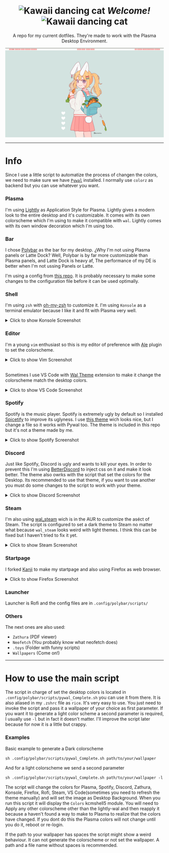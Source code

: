 
<div align="center">

# ![Kawaii dancing cat](https://i.giphy.com/media/IcJ6n6VJNjRNS/giphy.webp) _Welcome!_ ![Kawaii dancing cat](https://i.giphy.com/media/IcJ6n6VJNjRNS/giphy.webp)

A repo for my current dotfiles. They're made to work with the Plasma Desktop Environment.

 ![Homescreen](Pictures/Screenshots/Homescreen.png)

---

<div align="left">

# Info

Since I use a little script to automatize the process of changen the colors, we need to make sure we have [`Pywal`](https://github.com/dylanaraps/pywal) installed.
I normally use `colorz` as backend but you can use whatever you want.

### Plasma

 I'm using [Lightly](https://github.com/Luwx/Lightly) as Application Style for Plasma. Lightly gives a modern look to the entire desktop and it's customizable. It comes with its own colorscheme which I'm using to make it compatible with `wal`. Lightly comes with its own window decoration which I'm using too.

 ### Bar

 I chose [Polybar](https://github.com/polybar/polybar) as the bar for my desktop. ¿Why I'm not using Plasma panels or Latte Dock? Well, Polybar is by far more customizable than Plasma panels, and Latte Dock is heavy af, The performance of my DE is better when I'm not ussing Panels or Latte.

 I'm using a config from [this repo](https://github.com/adi1090x/polybar-themes). It is probably necessary to make some changes to the configuration file before it can be used optimally.

### Shell
I'm using `zsh` with [oh-my-zsh](https://ohmyz.sh/) to customize it. I'm using `Konsole` as a terminal emulator because I like it and fit with Plasma very well.

<details>
  <summary>Click to show Konsole Screenshot</summary>

  ![Konsole](Pictures/Screenshots/Konsole.png)

</details>

### Editor

I'm a young `vim` enthusiast so this is my editor of preference with [Ale](https://github.com/dense-analysis/ale) plugin to set the colorscheme.

<details>
  <summary>Click to show Vim Screenshot</summary>

  ![Editor](Pictures/Screenshots/Editor.png)

</details>


 <br>Sometimes I use VS Code with [Wal Theme](https://marketplace.visualstudio.com/items?itemName=dlasagno.wal-theme) extension to make it change the colorscheme match the desktop colors.

<details>
  <summary>Click to show VS Code Screenshot</summary>

  ![VSCode](Pictures/Screenshots/VSCode.png)

</details>

 ### Spotify

 Spotify is the music player. Spotify is extremely ugly by default so I installed [Spicetify](https://github.com/khanhas/spicetify-cli) to improve its uglyness. I use [this theme](https://github.com/khanhas/google-spicetify) wich looks nice, but I change a file so it works with Pywal too. The theme is included in this repo but it's not a theme made by me.

<details>
  <summary>Click to show Spotify Screenshot</summary>

  ![Spotify](Pictures/Screenshots/Spotify.png)

</details>

 ### Discord

 Just like Spotify, Discord is ugly and wants to kill your eyes. In order to prevent this I'm using [BetterDiscord](https://betterdiscord.net/home/) to inject css on it and make it look better. The theme also owrks with the script that set the colors for the Desktop. Its recommended to use that theme, if you want to use another you must do some changes to the script to work with your theme.

 <details>
  <summary>Click to show Discord Screenshot</summary>

  ![Discord](Pictures/Screenshots/Discord.png)

</details>

### Steam

I'm also using [wal_steam](https://github.com/kotajacob/wal_steam) wich is in the AUR to customize the aséct of Steam. The script is configured to set a dark theme to Steam no matter what because `wal_steam` looks weird with light themes. I think this can be fixed but I haven't tried to fix it yet.

<details>
  <summary>Click to show Steam Screenshot</summary>

  ![Steam](Pictures/Screenshots/Steam.png)

</details>

### Startpage

I forked [Kanji](https://github.com/Alededorigo/Kanji) to make my startpage and also using Firefox as web browser.

<details>
  <summary>Click to show Firefox Screenshot</summary>

  ![Firefox](Pictures/Screenshots/Firefox.png)

</details>

### Launcher

Launcher is Rofi and the config files are in `.config/polybar/scripts/`

### Others

The next ones are also used:
* `Zathura` (PDF viewer)
* `Neofetch` (You probably know what neofetch does)
* `.toys` (Folder with funny scripts)
* `Wallpapers` (Come on!)

---

# How to use the main script

The script in charge of set the desktop colors is located in `.config/polybar/scripts/pywal_Complete.sh` you can use it from there. It is also aliased in my `.zshrc` file as `rice`. It's very easy to use. You just need to invoke the script and pass it a wallpaper of your choice as first parameter. If you want it to generate a light color scheme a second parameter is required, I usually use `-l` but in fact it doesn't matter. I'll improve the script later because for now it is a little but crappy.

### Examples

Basic example to generate a Dark colorscheme

    sh .config/polybar/scripts/pywal_Complete.sh path/to/your/wallpaper

And for a light colorscheme we send a second parameter

    sh .config/polybar/scripts/pywal_Complete.sh path/to/your/wallpaper -l

The script will change the colors for Plasma, Spotify, Discord, Zathura, Konsole, Firefox, Rofi, Steam, VS Code(sometimes you need to refresh the theme manually) and will set the image as Desktop Background. When you run this script it will display the `Colors` kcmshell5 module. You will need to Apply any other colorscheme other than the lightly-wal and then reapply it because a haven't found a way to make to Plasma to realize that the colors have changed. If you dont do this the Plasma colors will not change until you do it, reboot or re-login.

If the path to your wallpaper has spaces the script might show a weird behaviour. It can not generate the colorscheme or not set the wallpaper. A path and a file name without spaces is recommended.
